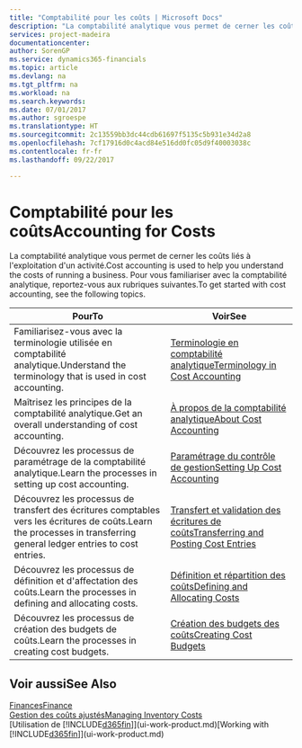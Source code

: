 ```yaml
---
title: "Comptabilité pour les coûts | Microsoft Docs"
description: "La comptabilité analytique vous permet de cerner les coûts liés à l'exploitation d'un activié. Pour vous familiariser avec la comptabilité analytique, reportez-vous aux rubriques suivantes."
services: project-madeira
documentationcenter: 
author: SorenGP
ms.service: dynamics365-financials
ms.topic: article
ms.devlang: na
ms.tgt_pltfrm: na
ms.workload: na
ms.search.keywords: 
ms.date: 07/01/2017
ms.author: sgroespe
ms.translationtype: HT
ms.sourcegitcommit: 2c13559bb3dc44cdb61697f5135c5b931e34d2a8
ms.openlocfilehash: 7cf17916d0c4acd84e516dd0fc05d9f40003038c
ms.contentlocale: fr-fr
ms.lasthandoff: 09/22/2017

---
```

# <a name="accounting-for-costs"></a><span data-ttu-id="b9279-104">Comptabilité pour les coûts</span><span class="sxs-lookup"><span data-stu-id="b9279-104">Accounting for Costs</span></span>
<span data-ttu-id="b9279-105">La comptabilité analytique vous permet de cerner les coûts liés à l'exploitation d'un activité.</span><span class="sxs-lookup"><span data-stu-id="b9279-105">Cost accounting is used to help you understand the costs of running a business.</span></span> <span data-ttu-id="b9279-106">Pour vous familiariser avec la comptabilité analytique, reportez-vous aux rubriques suivantes.</span><span class="sxs-lookup"><span data-stu-id="b9279-106">To get started with cost accounting, see the following topics.</span></span>  

|<span data-ttu-id="b9279-107">Pour</span><span class="sxs-lookup"><span data-stu-id="b9279-107">To</span></span>|<span data-ttu-id="b9279-108">Voir</span><span class="sxs-lookup"><span data-stu-id="b9279-108">See</span></span>|  
|--------|---------|  
|<span data-ttu-id="b9279-109">Familiarisez-vous avec la terminologie utilisée en comptabilité analytique.</span><span class="sxs-lookup"><span data-stu-id="b9279-109">Understand the terminology that is used in cost accounting.</span></span>|[<span data-ttu-id="b9279-110">Terminologie en comptabilité analytique</span><span class="sxs-lookup"><span data-stu-id="b9279-110">Terminology in Cost Accounting</span></span>](finance-terminology-in-cost-accounting.md)|  
|<span data-ttu-id="b9279-111">Maîtrisez les principes de la comptabilité analytique.</span><span class="sxs-lookup"><span data-stu-id="b9279-111">Get an overall understanding of cost accounting.</span></span>|[<span data-ttu-id="b9279-112">À propos de la comptabilité analytique</span><span class="sxs-lookup"><span data-stu-id="b9279-112">About Cost Accounting</span></span>](finance-about-cost-accounting.md)|  
|<span data-ttu-id="b9279-113">Découvrez les processus de paramétrage de la comptabilité analytique.</span><span class="sxs-lookup"><span data-stu-id="b9279-113">Learn the processes in setting up cost accounting.</span></span>|[<span data-ttu-id="b9279-114">Paramétrage du contrôle de gestion</span><span class="sxs-lookup"><span data-stu-id="b9279-114">Setting Up Cost Accounting</span></span>](finance-set-up-cost-accounting.md)|  
|<span data-ttu-id="b9279-115">Découvrez les processus de transfert des écritures comptables vers les écritures de coûts.</span><span class="sxs-lookup"><span data-stu-id="b9279-115">Learn the processes in transferring general ledger entries to cost entries.</span></span>|[<span data-ttu-id="b9279-116">Transfert et validation des écritures de coûts</span><span class="sxs-lookup"><span data-stu-id="b9279-116">Transferring and Posting Cost Entries</span></span>](finance-transfer-and-post-cost-entries.md)|  
|<span data-ttu-id="b9279-117">Découvrez les processus de définition et d'affectation des coûts.</span><span class="sxs-lookup"><span data-stu-id="b9279-117">Learn the processes in defining and allocating costs.</span></span>|[<span data-ttu-id="b9279-118">Définition et répartition des coûts</span><span class="sxs-lookup"><span data-stu-id="b9279-118">Defining and Allocating Costs</span></span>](finance-define-and-allocate-costs.md)|  
|<span data-ttu-id="b9279-119">Découvrez les processus de création des budgets de coûts.</span><span class="sxs-lookup"><span data-stu-id="b9279-119">Learn the processes in creating cost budgets.</span></span>|[<span data-ttu-id="b9279-120">Création des budgets des coûts</span><span class="sxs-lookup"><span data-stu-id="b9279-120">Creating Cost Budgets</span></span>](finance-create-cost-budgets.md)|  

## <a name="see-also"></a><span data-ttu-id="b9279-121">Voir aussi</span><span class="sxs-lookup"><span data-stu-id="b9279-121">See Also</span></span>  
[<span data-ttu-id="b9279-122">Finances</span><span class="sxs-lookup"><span data-stu-id="b9279-122">Finance</span></span>](finance.md)  
[<span data-ttu-id="b9279-123">Gestion des coûts ajustés</span><span class="sxs-lookup"><span data-stu-id="b9279-123">Managing Inventory Costs</span></span>](finance-manage-inventory-costs.md)  
<span data-ttu-id="b9279-124">[Utilisation de [!INCLUDE[d365fin](includes/d365fin_md.md)]](ui-work-product.md)</span><span class="sxs-lookup"><span data-stu-id="b9279-124">[Working with [!INCLUDE[d365fin](includes/d365fin_md.md)]](ui-work-product.md)</span></span>

